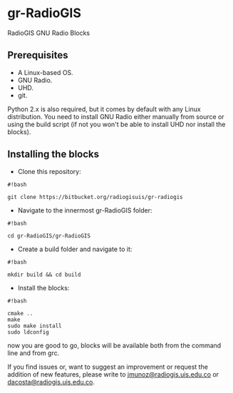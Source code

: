 # gr-RadioGIS
RadioGIS GNU Radio Blocks

## Prerequisites ##

* A Linux-based OS.
* GNU Radio.
* UHD.
* git.

Python 2.x is also required, but it comes by default with any Linux distribution. You need to install GNU Radio either manually from source or using the build script (if not you won't be able to install UHD nor install the blocks).

## Installing the blocks ##

* Clone this repository:  

```
#!bash

git clone https://bitbucket.org/radiogisuis/gr-radiogis
```

* Navigate to the innermost gr-RadioGIS folder:  

```
#!bash

cd gr-RadioGIS/gr-RadioGIS
```

* Create a build folder and navigate to it:  

```
#!bash

mkdir build && cd build
```

* Install the blocks:  

```
#!bash

cmake ..  
make  
sudo make install  
sudo ldconfig
```


now you are good to go, blocks will be available both from the command line and from grc.  
  
If you find issues or, want to suggest an improvement or request the addition of new features, please write to jmunoz@radiogis.uis.edu.co or dacosta@radiogis.uis.edu.co.
